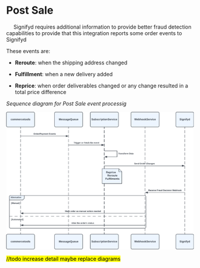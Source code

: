 # Post Sale

     Signifyd requires additional information to provide better fraud detection capabilities to provide that this integration reports some order events to Signifyd

These events are:

- **Reroute**: when the shipping address changed

- **Fulfillment**: when a new delivery added

- **Reprice**: when order deliverables changed or any change resulted in a total price difference


*Sequence diagram for Post Sale event processig*

![](./images/postsale.png)

<mark>//todo increase detail maybe replace diagrams</mark>